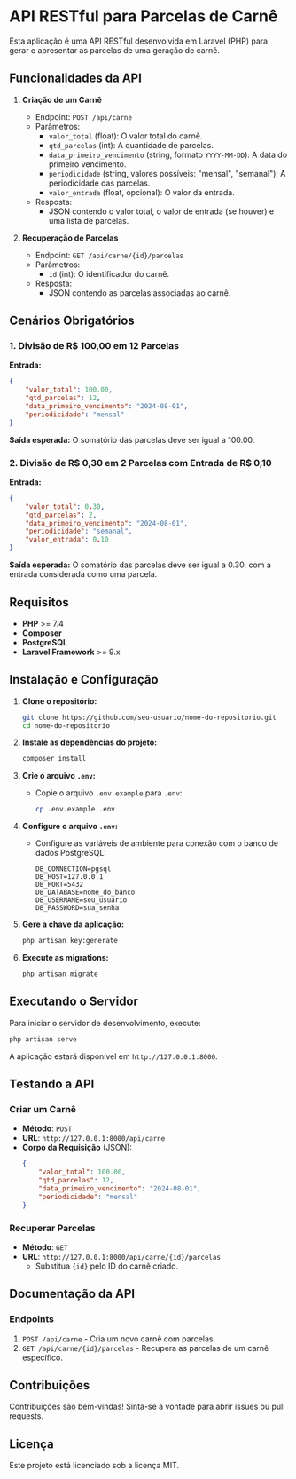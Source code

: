 
# API RESTful para Parcelas de Carnê

Esta aplicação é uma API RESTful desenvolvida em Laravel (PHP) para gerar e apresentar as parcelas de uma geração de carnê. 

## Funcionalidades da API

1. **Criação de um Carnê**
   - Endpoint: `POST /api/carne`
   - Parâmetros:
     - `valor_total` (float): O valor total do carnê.
     - `qtd_parcelas` (int): A quantidade de parcelas.
     - `data_primeiro_vencimento` (string, formato `YYYY-MM-DD`): A data do primeiro vencimento.
     - `periodicidade` (string, valores possíveis: "mensal", "semanal"): A periodicidade das parcelas.
     - `valor_entrada` (float, opcional): O valor da entrada.
   - Resposta: 
     - JSON contendo o valor total, o valor de entrada (se houver) e uma lista de parcelas.

2. **Recuperação de Parcelas**
   - Endpoint: `GET /api/carne/{id}/parcelas`
   - Parâmetros:
     - `id` (int): O identificador do carnê.
   - Resposta:
     - JSON contendo as parcelas associadas ao carnê.

## Cenários Obrigatórios

### 1. Divisão de R$ 100,00 em 12 Parcelas
**Entrada:**
```json
{
    "valor_total": 100.00,
    "qtd_parcelas": 12,
    "data_primeiro_vencimento": "2024-08-01",
    "periodicidade": "mensal"
}
```
**Saída esperada:** O somatório das parcelas deve ser igual a 100.00.

### 2. Divisão de R$ 0,30 em 2 Parcelas com Entrada de R$ 0,10
**Entrada:**
```json
{
    "valor_total": 0.30,
    "qtd_parcelas": 2,
    "data_primeiro_vencimento": "2024-08-01",
    "periodicidade": "semanal",
    "valor_entrada": 0.10
}
```
**Saída esperada:** O somatório das parcelas deve ser igual a 0.30, com a entrada considerada como uma parcela.

## Requisitos

- **PHP** >= 7.4
- **Composer**
- **PostgreSQL**
- **Laravel Framework** >= 9.x

## Instalação e Configuração

1. **Clone o repositório:**
   ```bash
   git clone https://github.com/seu-usuario/nome-do-repositorio.git
   cd nome-do-repositorio
   ```

2. **Instale as dependências do projeto:**
   ```bash
   composer install
   ```

3. **Crie o arquivo `.env`:**
   - Copie o arquivo `.env.example` para `.env`:
     ```bash
     cp .env.example .env
     ```

4. **Configure o arquivo `.env`:**
   - Configure as variáveis de ambiente para conexão com o banco de dados PostgreSQL:
     ```env
     DB_CONNECTION=pgsql
     DB_HOST=127.0.0.1
     DB_PORT=5432
     DB_DATABASE=nome_do_banco
     DB_USERNAME=seu_usuario
     DB_PASSWORD=sua_senha
     ```

5. **Gere a chave da aplicação:**
   ```bash
   php artisan key:generate
   ```

6. **Execute as migrations:**
   ```bash
   php artisan migrate
   ```

## Executando o Servidor

Para iniciar o servidor de desenvolvimento, execute:

```bash
php artisan serve
```

A aplicação estará disponível em `http://127.0.0.1:8000`.

## Testando a API

### Criar um Carnê

- **Método**: `POST`
- **URL**: `http://127.0.0.1:8000/api/carne`
- **Corpo da Requisição** (JSON):
  ```json
  {
      "valor_total": 100.00,
      "qtd_parcelas": 12,
      "data_primeiro_vencimento": "2024-08-01",
      "periodicidade": "mensal"
  }
  ```

### Recuperar Parcelas

- **Método**: `GET`
- **URL**: `http://127.0.0.1:8000/api/carne/{id}/parcelas`
  - Substitua `{id}` pelo ID do carnê criado.

## Documentação da API

### Endpoints

1. `POST /api/carne` - Cria um novo carnê com parcelas.
2. `GET /api/carne/{id}/parcelas` - Recupera as parcelas de um carnê específico.

## Contribuições

Contribuições são bem-vindas! Sinta-se à vontade para abrir issues ou pull requests.

## Licença

Este projeto está licenciado sob a licença MIT.
